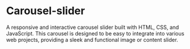 # Carousel-slider
A responsive and interactive carousel slider built with HTML, CSS, and JavaScript. This carousel is designed to be easy to integrate into various web projects, providing a sleek and functional image or content slider.
